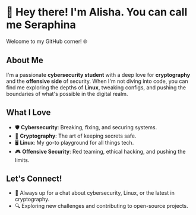 
# 👋 Hey there! I'm Alisha. You can call me Seraphina

Welcome to my GitHub corner! 🌐

## About Me

I'm a passionate **cybersecurity student** with a deep love for **cryptography** and the **offensive side** of security. When I'm not diving into code, you can find me exploring the depths of **Linux**, tweaking configs, and pushing the boundaries of what's possible in the digital realm.

## What I Love
- 🛡️ **Cybersecurity**: Breaking, fixing, and securing systems.
- 🔐 **Cryptography**: The art of keeping secrets safe.
- 🖥️ **Linux**: My go-to playground for all things tech.
- 🎮 **Offensive Security**: Red teaming, ethical hacking, and pushing the limits.

## Let's Connect!
- 💬 Always up for a chat about cybersecurity, Linux, or the latest in cryptography.
- 🔍 Exploring new challenges and contributing to open-source projects.

<!---
alishalicious/alishalicious is a ✨ special ✨ repository because its `README.md` (this file) appears on your GitHub profile.
You can click the Preview link to take a look at your changes.
--->
